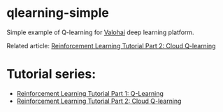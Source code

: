 # qlearning-simple

Simple example of Q-learning for [Valohai](https://valohai.com) deep learning platform.

Related article: [Reinforcement Learning Tutorial Part 2: Cloud Q-learning](https://blog.valohai.com/reinforcement-learning-tutorial-cloud-q-learning)

# Tutorial series: 
* [Reinforcement Learning Tutorial Part 1: Q-Learning](https://blog.valohai.com/reinforcement-learning-tutorial-part-1-q-learning)
* [Reinforcement Learning Tutorial Part 2: Cloud Q-learning](https://blog.valohai.com/reinforcement-learning-tutorial-cloud-q-learning)
